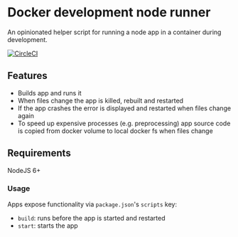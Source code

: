 # Docker development node runner

An opinionated helper script for running a node app in a container during development.

[![CircleCI](https://circleci.com/gh/possibilities/docker-development-node-runner.svg?style=svg)](https://circleci.com/gh/possibilities/docker-development-node-runner)

## Features

* Builds app and runs it
* When files change the app is killed, rebuilt and restarted
* If the app crashes the error is displayed and restarted when files change again
* To speed up expensive processes (e.g. preprocessing) app source code is copied from docker volume to local docker fs when files change

## Requirements

NodeJS 6+

### Usage

Apps expose functionality via `package.json`'s `scripts` key:

* `build`: runs before the app is started and restarted
* `start`: starts the app
